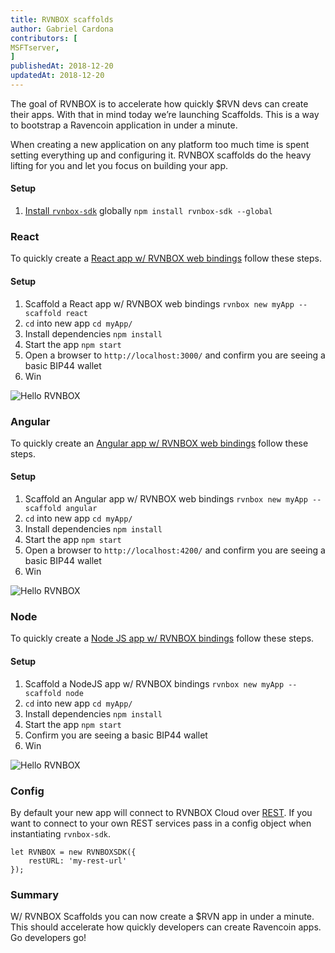 ```yaml
---
title: RVNBOX scaffolds
author: Gabriel Cardona
contributors: [
MSFTserver,
]
publishedAt: 2018-12-20
updatedAt: 2018-12-20
---
```


The goal of RVNBOX is to accelerate how quickly $RVN devs can create their apps. With that in mind today we’re launching Scaffolds. This is a way to bootstrap a Ravencoin application in under a minute.

When creating a new application on any platform too much time is spent setting everything up and configuring it. RVNBOX scaffolds do the heavy lifting for you and let you focus on building your app.

#### Setup

1.  [Install `rvnbox-sdk`](https://www.npmjs.com/package/rvnbox-sdk) globally
    `npm install rvnbox-sdk --global`

### React

To quickly create a [React app w/ RVNBOX web bindings](https://github.com/raven-community/rvnbox-scaffold-react) follow these steps.

#### Setup

1.  Scaffold a React app w/ RVNBOX web bindings
    `rvnbox new myApp --scaffold react`
2.  `cd` into new app
    `cd myApp/`
3.  Install dependencies
    `npm install`
4.  Start the app
    `npm start`
5.  Open a browser to `http://localhost:3000/` and confirm you are seeing a basic BIP44 wallet
6.  Win

![Hello RVNBOX](/images/bip44.png)

### Angular

To quickly create an [Angular app w/ RVNBOX web bindings](https://github.com/raven-community/rvnbox-scaffold-angular) follow these steps.

#### Setup

1.  Scaffold an Angular app w/ RVNBOX web bindings
    `rvnbox new myApp --scaffold angular`
2.  `cd` into new app
    `cd myApp/`
3.  Install dependencies
    `npm install`
4.  Start the app
    `npm start`
5.  Open a browser to `http://localhost:4200/` and confirm you are seeing a basic BIP44 wallet
6.  Win

![Hello RVNBOX](/images/bip44.png)

### Node

To quickly create a [Node JS app w/ RVNBOX bindings](https://github.com/raven-community/rvnbox-scaffold-node) follow these steps.

#### Setup

1.  Scaffold a NodeJS app w/ RVNBOX bindings
    `rvnbox new myApp --scaffold node`
2.  `cd` into new app
    `cd myApp/`
3.  Install dependencies
    `npm install`
4.  Start the app
    `npm start`
5.  Confirm you are seeing a basic BIP44 wallet
6.  Win

![Hello RVNBOX](/images/nodebip44.png)

### Config

By default your new app will connect to RVNBOX Cloud over [REST](http://rest.ravencoin.online/). If you want to connect to your own REST services pass in a config object when instantiating `rvnbox-sdk`.

```
let RVNBOX = new RVNBOXSDK({
    restURL: 'my-rest-url'
});
```

### Summary

W/ RVNBOX Scaffolds you can now create a $RVN app in under a minute. This should accelerate how quickly developers can create Ravencoin apps. Go developers go!
